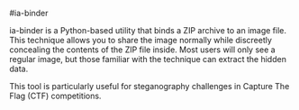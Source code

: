 #ia-binder

ia-binder is a Python-based utility that binds a ZIP archive to an image file. This technique allows you to share the image normally while discreetly concealing the contents of the ZIP file inside. Most users will only see a regular image, but those familiar with the technique can extract the hidden data.

This tool is particularly useful for steganography challenges in Capture The Flag (CTF) competitions.